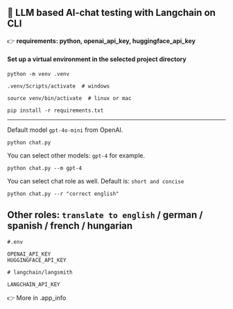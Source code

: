 ## 🌱 LLM based AI-chat testing with Langchain on CLI

:point_right: __requirements: python, openai_api_key, huggingface_api_key__
#### Set up a virtual environment in the selected project directory
```
python -m venv .venv
```
```
.venv/Scripts/activate  # windows
```
```
source venv/bin/activate  # linux or mac
``` 
```
pip install -r requirements.txt
```
---
Default model `gpt-4o-mini` from OpenAI.
```
python chat.py
```
You can select other models: `gpt-4` for example.
```
python chat.py --m gpt-4
```
You can select chat role as well. Default is: `short and concise`
```
python chat.py --r "correct english"
```
Other roles: `translate to english` / german / spanish / french / hungarian
---
```
#.env

OPENAI_API_KEY
HUGGINGFACE_API_KEY

# langchain/langsmith

LANGCHAIN_API_KEY
```
:point_right: More in .app_info